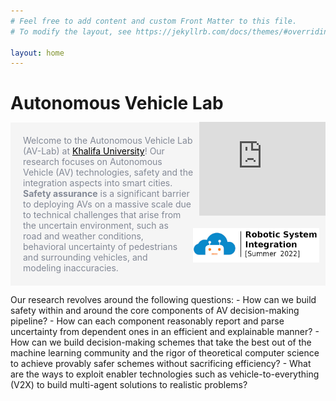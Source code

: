 ```yaml
---
# Feel free to add content and custom Front Matter to this file.
# To modify the layout, see https://jekyllrb.com/docs/themes/#overriding-theme-defaults

layout: home
---
```

<h1 class='av-title'>Autonomous Vehicle Lab </h1>
<img class='banner'/>
<iframe class='video' src="https://youtube.com/embed/k4qmW9vgAio"  frameborder="0"> </iframe>
<a href="tutorials"><img class="ads" src="/assets/img/sys-summer-2022.jpg"/></a>
<p class="sum">
Welcome to the Autonomous Vehicle Lab (AV-Lab) at <a href="https://ku.ac.ae">Khalifa University</a>! Our research focuses on Autonomous Vehicle (AV) technologies, safety and the integration aspects into smart cities.
<b>Safety assurance</b> is a significant barrier to deploying AVs on a massive scale due to technical challenges that arise from the uncertain environment, such as road and weather conditions, behavioral uncertainty of pedestrians and surrounding vehicles, and modeling inaccuracies. </p>
Our research revolves around the following questions:
- How can we build safety within and around the core components of AV decision-making pipeline?
- How can each component reasonably report and parse uncertainty from dependent ones in an efficient and explainable manner?
- How can we build decision-making schemes that take the best out of the machine learning community and the rigor of theoretical computer science to achieve provably safer schemes without sacrificing efficiency?
- What are the ways to exploit enabler technologies such as vehicle-to-everything (V2X) to build multi-agent solutions to realistic problems?




<style>
.av-title{
    margin-bottom:0px;
}
.banner{
    content: url("/assets/img/gen-small.jpg");
    width:40%; 
    margin:0px;
    margin-top:13px;
    margin-left:10px;
    clear:right;
    float:right;
}
.banner:hover{
    opacity:0.8;
}
.video{
    margin:0;
    margin-bottom: 0px;
    margin-left: 10px;
    width:40%; 
    clear:right;
    float:right;
}
.ads{
    width:40%; 
    margin:10px;
    margin-top:20px;
    margin-left:10px;
    clear:right;
    float:right;
    }
.ads:hover{
    opacity:0.8;
}
.sum{
    color:#838996;
    background-color:#f5f5f5;
    /*background-color:lightblue; */
    padding:20px;
    /*margin:0px; */
    }
.sum:hover{
    background-color:#DCDCDC;
    background-color:#f8f8ff;
}
a{
    color: black;
}

@media (max-width: 600px) {
    .banner{
        float: none;
        display: block;
        margin-left: auto;
        margin-right: auto;
        margin-top:0;
        content: url("/assets/img/banner-small.png");
        width: 100%
    }
    .video{
        display:none;
    }
    .ads{
        float: none;
        width: 90%;
    }
}
</style>

